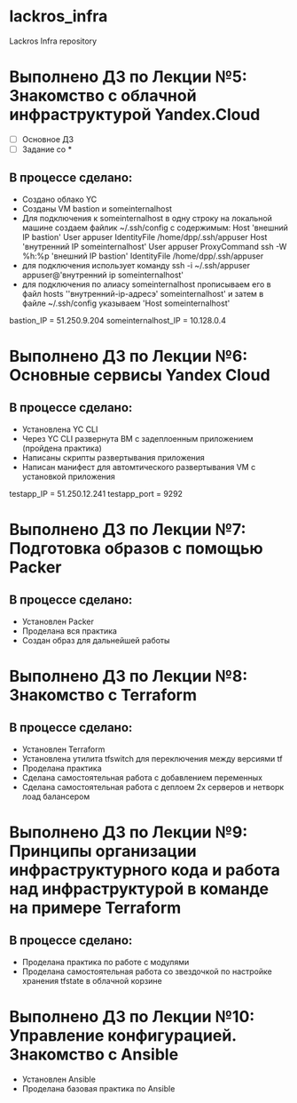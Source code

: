 # lackros_infra
Lackros Infra repository

# Выполнено ДЗ по Лекции №5: Знакомство с облачной инфраструктурой Yandex.Cloud

 - [ ] Основное ДЗ
 - [ ] Задание со *

## В процессе сделано:
 - Создано облако YC
 - Созданы VM bastion и someinternalhost
 - Для подключения к someinternalhost в одну строку на локальной машине создаем файлик ~/.ssh/config с содержимым:
Host 'внешний IP bastion'
  User appuser
  IdentityFile /home/dpp/.ssh/appuser
Host 'внутренний IP someinternalhost'
User appuser
  ProxyCommand ssh -W %h:%p 'внешний IP bastion'
  IdentityFile /home/dpp/.ssh/appuser
 - для подключения использует команду ssh -i ~/.ssh/appuser appuser@'внутренний ip someinternalhost'
 - для подключения по алиасу someinternalhost прописываем его в файл hosts ''внутренний-ip-адресэ' someinternalhost'
и затем в файле ~/.ssh/config указываем 'Host someinternalhost'

bastion_IP = 51.250.9.204
someinternalhost_IP = 10.128.0.4

# Выполнено ДЗ по Лекции №6: Основные сервисы Yandex Cloud

## В процессе сделано:
 - Установлена YC CLI
 - Через YC CLI развернута ВМ с задеплоенным приложением (пройдена практика)
 - Написаны скрипты развертывания приложения
 - Написан манифест для автомтического развертывания VM с установкой приложения

testapp_IP = 51.250.12.241
testapp_port = 9292

# Выполнено ДЗ по Лекции №7: Подготовка образов с помощью Packer

## В процессе сделано:
 - Установлен Packer
 - Проделана вся практика
 - Создан образ для дальнейшей работы


# Выполнено ДЗ по Лекции №8: Знакомство с Terraform

## В процессе сделано:
 - Установлен Terraform
 - Установлена утилита tfswitch для переключения между версиями tf
 - Проделана практика
 - Сделана самостоятельная работа с добавлением переменных
 - Сделана самостоятельная работа с деплоем 2х серверов и нетворк лоад балансером

# Выполнено ДЗ по Лекции №9: Принципы организации инфраструктурного кода и работа над инфраструктурой в команде на примере Terraform

## В процессе сделано:
 - Проделана практика по работе с модулями
 - Проделана самостоятельная работа со звездочкой по настройке хранения tfstate в облачной корзине

# Выполнено ДЗ по Лекции №10: Управление конфигурацией. Знакомство с Ansible
 - Установлен Ansible
 - Проделана базовая практика по Ansible
